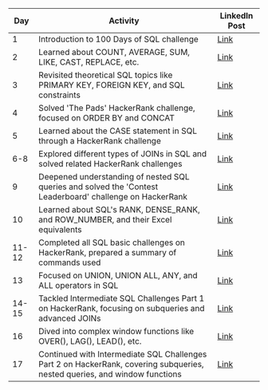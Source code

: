 
| Day | Activity | LinkedIn Post |
|-----|----------|---------------|
| 1   | Introduction to 100 Days of SQL challenge | [Link]() |
| 2   | Learned about COUNT, AVERAGE, SUM, LIKE, CAST, REPLACE, etc. | [Link]() |
| 3   | Revisited theoretical SQL topics like PRIMARY KEY, FOREIGN KEY, and SQL constraints | [Link]() |
| 4   | Solved 'The Pads' HackerRank challenge, focused on ORDER BY and CONCAT | [Link]() |
| 5   | Learned about the CASE statement in SQL through a HackerRank challenge | [Link]() |
| 6-8 | Explored different types of JOINs in SQL and solved related HackerRank challenges | [Link]() |
| 9   | Deepened understanding of nested SQL queries and solved the 'Contest Leaderboard' challenge on HackerRank | [Link]() |
| 10  | Learned about SQL's RANK, DENSE_RANK, and ROW_NUMBER, and their Excel equivalents | [Link]() |
| 11-12 | Completed all SQL basic challenges on HackerRank, prepared a summary of commands used | [Link]() |
| 13  | Focused on UNION, UNION ALL, ANY, and ALL operators in SQL | [Link]() |
| 14-15 | Tackled Intermediate SQL Challenges Part 1 on HackerRank, focusing on subqueries and advanced JOINs | [Link]() |
| 16  | Dived into complex window functions like OVER(), LAG(), LEAD(), etc. | [Link]() |
| 17  | Continued with Intermediate SQL Challenges Part 2 on HackerRank, covering subqueries, nested queries, and window functions | [Link]() |
